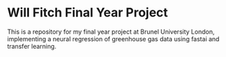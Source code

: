 # Will Fitch Final Year Project

This is a repository for my final year project at Brunel University London, implementing a neural regression of greenhouse gas data using fastai and transfer learning.
